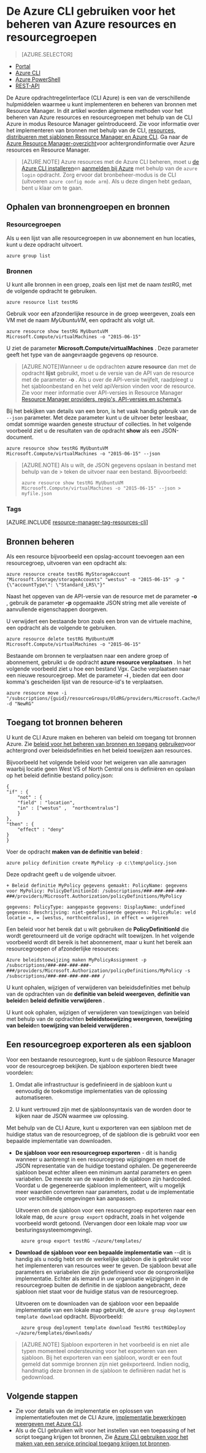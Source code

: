 
<properties
    pageTitle="Beheren van resources met de CLI Azure | Microsoft Azure"
    description="Azure opdrachtregelinterface (CLI) gebruiken voor het beheren van Azure bronnen en groepen"
    editor=""
    manager="timlt"
    documentationCenter=""
    authors="dlepow"
    services="azure-resource-manager"/>

<tags
    ms.service="azure-resource-manager"
    ms.workload="multiple"
    ms.tgt_pltfrm="vm-multiple"
    ms.devlang="na"
    ms.topic="article"
    ms.date="08/22/2016"
    ms.author="danlep"/>

# <a name="use-the-azure-cli-to-manage-azure-resources-and-resource-groups"></a>De Azure CLI gebruiken voor het beheren van Azure resources en resourcegroepen


> [AZURE.SELECTOR]
- [Portal](azure-portal/resource-group-portal.md) 
- [Azure CLI](xplat-cli-azure-resource-manager.md)
- [Azure PowerShell](powershell-azure-resource-manager.md)
- [REST-API](resource-manager-rest-api.md)


De Azure opdrachtregelinterface (CLI Azure) is een van de verschillende hulpmiddelen waarmee u kunt implementeren en beheren van bronnen met Resource Manager. In dit artikel worden algemene methoden voor het beheren van Azure resources en resourcegroepen met behulp van de CLI Azure in modus Resource Manager geïntroduceerd. Zie voor informatie over het implementeren van bronnen met behulp van de CLI, [resources, distribueren met sjablonen Resource Manager en Azure CLI](resource-group-template-deploy-cli.md). Ga naar de [Azure Resource Manager-overzicht](azure-resource-manager/resource-group-overview.md)voor achtergrondinformatie over Azure resources en Resource Manager.

>[AZURE.NOTE] Azure resources met de Azure CLI beheren, moet u [de Azure CLI installeren](xplat-cli-install.md)en [aanmelden bij Azure](xplat-cli-connect.md) met behulp van de `azure login` opdracht. Zorg ervoor dat bronbeheer-modus is de CLI (uitvoeren `azure config mode arm`). Als u deze dingen hebt gedaan, bent u klaar om te gaan.



## <a name="get-resource-groups-and-resources"></a>Ophalen van bronnengroepen en bronnen

### <a name="resource-groups"></a>Resourcegroepen

Als u een lijst van alle resourcegroepen in uw abonnement en hun locaties, kunt u deze opdracht uitvoert.

    azure group list
    

### <a name="resources"></a>Bronnen
 U kunt alle bronnen in een groep, zoals een lijst met de naam *testRG*, met de volgende opdracht te gebruiken.

    azure resource list testRG

Gebruik voor een afzonderlijke resource in de groep weergeven, zoals een VM met de naam *MyUbuntuVM*, een opdracht als volgt uit.

    azure resource show testRG MyUbuntuVM Microsoft.Compute/virtualMachines -o "2015-06-15"
    
U ziet de parameter **Microsoft.Compute/virtualMachines** . Deze parameter geeft het type van de aangevraagde gegevens op resource.
    
>[AZURE.NOTE]Wanneer u de opdrachten **azure resource** dan met de opdracht **lijst** gebruikt, moet u de versie van de API van de resource met de parameter **-o** . Als u over de API-versie twijfelt, raadpleegt u het sjabloonbestand en het veld apiVersion vinden voor de resource. Zie voor meer informatie over API-versies in Resource Manager [Resource Manager providers, regio's, API-versies en schema's](resource-manager-supported-services.md).

Bij het bekijken van details van een bron, is het vaak handig gebruik van de `--json` parameter. Met deze parameter kunt u de uitvoer beter leesbaar, omdat sommige waarden geneste structuur of collecties. In het volgende voorbeeld ziet u de resultaten van de opdracht **show** als een JSON-document.

    azure resource show testRG MyUbuntuVM Microsoft.Compute/virtualMachines -o "2015-06-15" --json

>[AZURE.NOTE] Als u wilt, de JSON gegevens opslaan in bestand met behulp van de &gt; teken de uitvoer naar een bestand. Bijvoorbeeld:
>
> `azure resource show testRG MyUbuntuVM Microsoft.Compute/virtualMachines -o "2015-06-15" --json > myfile.json`

### <a name="tags"></a>Tags

[AZURE.INCLUDE [resource-manager-tag-resources-cli](../includes/resource-manager-tag-resources-cli.md)]

## <a name="manage-resources"></a>Bronnen beheren


Als een resource bijvoorbeeld een opslag-account toevoegen aan een resourcegroep, uitvoeren van een opdracht als:

    azure resource create testRG MyStorageAccount "Microsoft.Storage/storageAccounts" "westus" -o "2015-06-15" -p "{\"accountType\": \"Standard_LRS\"}"
    
Naast het opgeven van de API-versie van de resource met de parameter **-o** , gebruik de parameter **-p** opgemaakte JSON string met alle vereiste of aanvullende eigenschappen doorgeven.
    
    
U verwijdert een bestaande bron zoals een bron van de virtuele machine, een opdracht als de volgende te gebruiken.

    azure resource delete testRG MyUbuntuVM Microsoft.Compute/virtualMachines -o "2015-06-15"

Bestaande om bronnen te verplaatsen naar een andere groep of abonnement, gebruikt u de opdracht **azure resource verplaatsen** . In het volgende voorbeeld ziet u hoe een bestand Vgx. Cache verplaatsen naar een nieuwe resourcegroep. Met de parameter **-i** , bieden dat een door komma's gescheiden lijst van de resource-id's te verplaatsen.


    azure resource move -i "/subscriptions/{guid}/resourceGroups/OldRG/providers/Microsoft.Cache/Redis/examplecache" -d "NewRG"

## <a name="control-access-to-resources"></a>Toegang tot bronnen beheren

U kunt de CLI Azure maken en beheren van beleid om toegang tot bronnen Azure. Zie [beleid voor het beheren van bronnen en toegang gebruiken](resource-manager-policy.md)voor achtergrond over beleidsdefinities en het beleid toewijzen aan resources.

Bijvoorbeeld het volgende beleid voor het weigeren van alle aanvragen waarbij locatie geen West VS of North Central ons is definiëren en opslaan op het beleid definitie bestand policy.json:

    {
    "if" : {
        "not" : {
        "field" : "location",
        "in" : ["westus" ,  "northcentralus"]
        }
    },
    "then" : {
        "effect" : "deny"
    }
    }

Voer de opdracht **maken van de definitie van beleid** :

    azure policy definition create MyPolicy -p c:\temp\policy.json
    
Deze opdracht geeft u de volgende uitvoer.

    + Beleid definitie MyPolicy gegevens gemaakt: PolicyName: gegevens voor MyPolicy: PolicyDefinitionId: /subscriptions/###-###-###-###-###/providers/Microsoft.Authorization/policyDefinitions/MyPolicy

    gegevens: PolicyType: aangepaste gegevens: DisplayName: undefined gegevens: Beschrijving: niet-gedefinieerde gegevens: PolicyRule: veld locatie =, = [westus, northcentralus], in effect = weigeren

 Een beleid voor het bereik dat u wilt gebruiken de **PolicyDefinitionId** die wordt geretourneerd uit de vorige opdracht wilt toewijzen. In het volgende voorbeeld wordt dit bereik is het abonnement, maar u kunt het bereik aan resourcegroepen of afzonderlijke resources:

    Azure beleidstoewijzing maken MyPolicyAssignment -p /subscriptions/###-###-###-###-###/providers/Microsoft.Authorization/policyDefinitions/MyPolicy -s /subscriptions/###-###-###-###-### /

U kunt ophalen, wijzigen of verwijderen van beleidsdefinities met behulp van de opdrachten van de **definitie van beleid weergeven**, **definitie van beleid**en **beleid definitie verwijderen** .

U kunt ook ophalen, wijzigen of verwijderen van toewijzingen van beleid met behulp van de opdrachten **beleidstoewijzing weergeven**, **toewijzing van beleid**en **toewijzing van beleid verwijderen** .


## <a name="export-a-resource-group-as-a-template"></a>Een resourcegroep exporteren als een sjabloon

Voor een bestaande resourcegroep, kunt u de sjabloon Resource Manager voor de resourcegroep bekijken. De sjabloon exporteren biedt twee voordelen:

1. Omdat alle infrastructuur is gedefinieerd in de sjabloon kunt u eenvoudig de toekomstige implementaties van de oplossing automatiseren.

2. U kunt vertrouwd zijn met de sjabloonsyntaxis van de worden door te kijken naar de JSON waarmee uw oplossing.

Met behulp van de CLI Azure, kunt u exporteren van een sjabloon met de huidige status van de resourcegroep, of de sjabloon die is gebruikt voor een bepaalde implementatie van downloaden.

* **De sjabloon voor een resourcegroep exporteren** - dit is handig wanneer u aanbrengt in een resourcegroep wijzigingen en moet de JSON representatie van de huidige toestand ophalen. De gegenereerde sjabloon bevat echter alleen een minimum aantal parameters en geen variabelen. De meeste van de waarden in de sjabloon zijn hardcoded. Voordat u de gegenereerde sjabloon implementeert, wilt u mogelijk meer waarden converteren naar parameters, zodat u de implementatie voor verschillende omgevingen kan aanpassen.

    Uitvoeren om de sjabloon voor een resourcegroep exporteren naar een lokale map, de `azure group export` opdracht, zoals in het volgende voorbeeld wordt getoond. (Vervangen door een lokale map voor uw besturingssysteemomgeving).

        azure group export testRG ~/azure/templates/

* **Download de sjabloon voor een bepaalde implementatie van** --dit is handig als u nodig hebt om de werkelijke sjabloon die is gebruikt voor het implementeren van resources weer te geven. De sjabloon bevat alle parameters en variabelen die zijn gedefinieerd voor de oorspronkelijke implementatie. Echter als iemand in uw organisatie wijzigingen in de resourcegroep buiten de definitie in de sjabloon aangebracht, deze sjabloon niet staat voor de huidige status van de resourcegroep.

    Uitvoeren om te downloaden van de sjabloon voor een bepaalde implementatie van een lokale map gebruikt, de `azure group deployment template download` opdracht. Bijvoorbeeld:

        azure group deployment template download TestRG testRGDeploy ~/azure/templates/downloads/
 
>[AZURE.NOTE] Sjabloon exporteren in het voorbeeld is en niet alle typen momenteel ondersteuning voor het exporteren van een sjabloon. Bij het exporteren van een sjabloon, wordt er een fout gemeld dat sommige bronnen zijn niet geëxporteerd. Indien nodig, handmatig deze bronnen in de sjabloon te definiëren nadat het is gedownload.



## <a name="next-steps"></a>Volgende stappen

* Zie voor details van de implementatie en oplossen van implementatiefouten met de CLI Azure, [implementatie bewerkingen weergeven met Azure CLI](resource-manager-troubleshoot-deployments-cli.md).
* Als u de CLI gebruiken wilt voor het instellen van een toepassing of het script toegang krijgen tot bronnen, Zie [Azure CLI gebruiken voor het maken van een service principal toegang krijgen tot bronnen](resource-group-authenticate-service-principal-cli.md).


